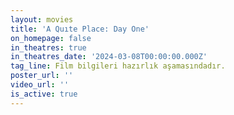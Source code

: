 ```yaml
---
layout: movies
title: 'A Quıte Place: Day One'
on_homepage: false
in_theatres: true
in_theatres_date: '2024-03-08T00:00:00.000Z'
tag_line: Film bilgileri hazırlık aşamasındadır.
poster_url: ''
video_url: ''
is_active: true
---
```


